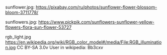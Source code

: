 sunflower.jpg:
https://pixabay.com/ru/photos/sunflower-flower-blossom-bloom-3711778/


sunflowers.jpg:
https://www.pickpik.com/sunflowers-sunflower-yellow-flowers-flora-sun-flower-53727


rgb_light.jpg
https://en.wikipedia.org/wiki/RGB_color_model#/media/File:RGB_illumination.jpg
CC BY-SA 3.0v
User in wikipedia: Bb3cxv
